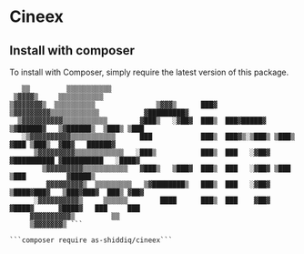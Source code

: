 # Cineex
## Install with composer
To install with Composer, simply require the latest version of this package.
```                ▒▒▒▒▒▒▒                                                                              
   ▒▒         ▒▒▒▒▒▒▒▒▒▒▒                                                                           
 ▒▓▓▓▓▒     ▒▒▒▒▒▒▒▒▒▒▒                                                                          
▒▓▓▓▓▓▓▓▒  ▒▒▒▒▒▒▒▒▒▒               ▒▓▓▓▒      ███▓                                                 
▒▓▓▓▓▓▓▓▓▓▒▒▒▒▒▒▒▒▒▒▒▒           ▓█████████▓                                                     
  ▒▓▓▓▓▓▓▓▓▓▓▒▒▒▒▒▒▒▒▒▒▒        ▓███▒   ░▓██▓  ███▒  ███▓█████▓   ▒▓██████▓   ▒▓██████▒  ▒███▒ ▒███
   ░▒▓▓▓▓▓▓▓▓▓▓▒▒▒▒▒▒▒▒▒▒▒      ███            ███▒  ███▓▒░▒███▒ ▒███▒  ▓███ ▒███▒  ▓██▓   ██████▓  
      ▒▓▓▓▓▓▓▓▓▓▒▒▒▒▒▒▒▒▒▒▒▒   ░███▒           ███▒  ███   ░▓██▓ ▓██████████ ▓██████████   ░████▓   
        ▒▓▓▓▓▓▓▓▓▓▒▒▒▒▒▒▒▒▒▒▒   ▓███▒   ▒███▓  ███▒  ███   ░▓██▓ ▒███        ▒███          ▓█████▒  
         ▓▓▓▓▓▓▓▓▓▒  ▒▒▒▒▒▒▒▒▒   ▒▓████████▒   ███▒  ███   ░▓██▓  ▒████▓███▓   ▒███▓███▓  ███▒ ▓██▓
      ░▓▓▓▓▓▓▓▓▓▓▒     ▒▒▒▒▒▒        ████      ███▒  ███    ▓██▓    ▓████▓      ▓████▓   ███     ███
     ▓▓▓▓▓▓▓▓▓▓▒         ▒▒                                                                        
     ▒▓▓▓▓▓▓▓▒ ```

```composer require as-shiddiq/cineex```